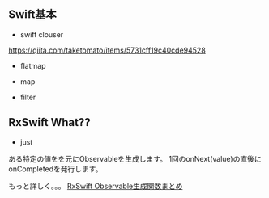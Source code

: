 
## Swift基本

- swift clouser

https://qiita.com/taketomato/items/5731cff19c40cde94528

- flatmap

- map

- filter


## RxSwift What??

- just

ある特定の値をを元にObservableを生成します。
1回のonNext(value)の直後にonCompletedを発行します。

もっと詳しく。。。
[RxSwift Observable生成関数まとめ](https://qiita.com/moaible/items/de94c574b25ea4f0ef17)





